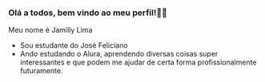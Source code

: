 ### Olá a todos, bem vindo ao meu perfil!🌌💙
Meu nome é Jamilly Lima 

- Sou estudante do José Feliciano
- Ando estudando o Alura, aprendendo diversas coisas super interessantes e que podem me ajudar de certa forma profissionalmente futuramente.
